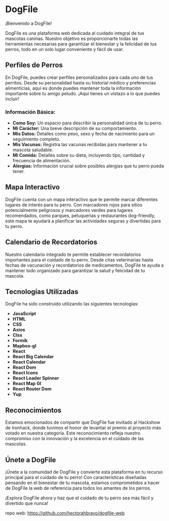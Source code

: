 # DogFile

¡Bienvenido a DogFile!

DogFile es una plataforma web dedicada al cuidado integral de tus mascotas caninas. Nuestro objetivo es proporcionarte todas las herramientas necesarias para garantizar el bienestar y la felicidad de tus perros, todo en un solo lugar conveniente y fácil de usar.

## Perfiles de Perros

En DogFile, puedes crear perfiles personalizados para cada uno de tus perritos. Desde su personalidad hasta su historial médico y preferencias alimenticias, aquí es donde puedes mantener toda la información importante sobre tu amigo peludo. ¡Aquí tienes un vistazo a lo que puedes incluir!

### Información Básica:
- **Como Soy:** Un espacio para describir la personalidad única de tu perro.
- **Mi Carácter:** Una breve descripción de su comportamiento.
- **Mis Datos:** Detalles como peso, sexo y fecha de nacimiento para un seguimiento completo.
- **Mis Vacunas:** Registra las vacunas recibidas para mantener a tu mascota saludable.
- **Mi Comida:** Detalles sobre su dieta, incluyendo tipo, cantidad y frecuencia de alimentación.
- **Alergias:** Información crucial sobre posibles alergias que tu perro pueda tener.

## Mapa Interactivo

DogFile cuenta con un mapa interactivo que te permite marcar diferentes lugares de interés para tu perro. Con marcadores rojos para sitios potencialmente peligrosos y marcadores verdes para lugares recomendados, como parques, peluquerías y restaurantes dog-friendly, este mapa te ayudará a planificar las actividades seguras y divertidas para tu perro.

## Calendario de Recordatorios

Nuestro calendario integrado te permite establecer recordatorios importantes para el cuidado de tu perro. Desde citas veterinarias hasta fechas de vacunación y recordatorios de medicamentos, DogFile te ayuda a mantener todo organizado para garantizar la salud y felicidad de tu mascota.

## Tecnologías Utilizadas

DogFile ha sido construido utilizando las siguientes tecnologías:

- **JavaScript**
- **HTML**
- **CSS**
- **Axios**
- **Clsx**
- **Formik**
- **Mapbox-gl**
- **React**
- **React Big Calendar**
- **React Calendar**
- **React Dom**
- **React Icons**
- **React Loader Spinner**
- **React Map Gl**
- **React Router Dom**
- **Yup**

## Reconocimientos

Estamos emocionados de compartir que DogFile fue invitado al Hackshow de Ironhack, donde tuvimos el honor de levantar el premio al proyecto más votado en nuestra categoría. Este reconocimiento refleja nuestro compromiso con la innovación y la excelencia en el cuidado de las mascotas.

## Únete a DogFile

¡Únete a la comunidad de DogFile y convierte esta plataforma en tu recurso principal para el cuidado de tu perro! Con características diseñadas pensando en el bienestar de tu mascota, estamos comprometidos a hacer de DogFile la web de referencia para todos los amantes de los perros.

¡Explora DogFile ahora y haz que el cuidado de tu perro sea más fácil y divertido que nunca!

repo web: https://github.com/hectorahbravo/dogfile-web
